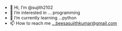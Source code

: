 - 👋 Hi, I’m @sujith2102
- 👀 I’m interested in ... programming
- 🌱 I’m currently learning ...python 
- 📫 How to reach me ...beesasujithkumar@gmail.com

<!---
sujith2102/sujith2102 is a ✨ special ✨ repository because its `README.md` (this file) appears on your GitHub profile.
You can click the Preview link to take a look at your changes.
--->
